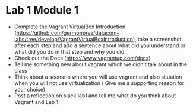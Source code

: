 # Lab 1 Module 1
- Complete the  Vagrant VirtualBox Introduction (https://github.com/germonprez/datacom-labs/tree/develop/VagrantVirtualBoxIntroduction), 
take a screenshot after each step and add a sentence about what did you understand or what did you do in that step and why you did.
- Check out the Docs (https://www.vagrantup.com/docs)
- Tell me something new about vagrant which we didn’t talk about in the class
- Think about a scenario where you will use vagrant and also situation when you will not use virtualization ( Give me a supporting reason for your choice)  
- Post a reflection on slack lab1 and tell me what do you think about Vagrant and Lab 1

